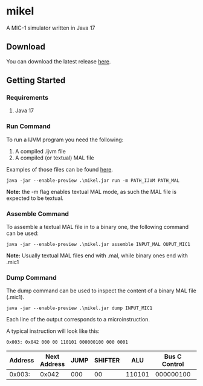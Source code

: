 # mikel
A MIC-1 simulator written in Java 17

## Download

You can download the latest release [here](https://github.com/Atos15/mikel/tree/main/src/test/resources/examples).

## Getting Started

### Requirements
1. Java 17

### Run Command
To run a IJVM program you need the following:
1. A compiled .ijvm file
2. A compiled (or textual) MAL file

Examples of those files can be found [here](https://github.com/Atos15/mikel/tree/main/src/test/resources/examples).

```shell{:copy}
java -jar --enable-preview .\mikel.jar run -m PATH_IJVM PATH_MAL
```

**Note:** the -m flag enables textual MAL mode, as such the MAL file is expected to be textual.

### Assemble Command
To assemble a textual MAL file in to a binary one, the following command can be used:

```shell{:copy}
java -jar --enable-preview .\mikel.jar assemble INPUT_MAL OUPUT_MIC1
```

**Note:** Usually textual MAL files end with .mal, while binary ones end with .mic1

### Dump Command
The dump command can be used to inspect the content of a binary MAL file (.mic1).

```shell{:copy}
java -jar --enable-preview .\mikel.jar dump INPUT_MIC1
```

Each line of the output corresponds to a microinstruction.

A typical instruction will look like this:

```
0x003: 0x042 000 00 110101 000000100 000 0001
```

| Address | Next Address | JUMP | SHIFTER | ALU | Bus C Control | Memory Control | Bus B Control |
|---------|--------------|------|---------|-----|---------------|----------------|---------------|
| 0x003:  |  0x042        | 000  | 00|110101|000000100|000|0001|


